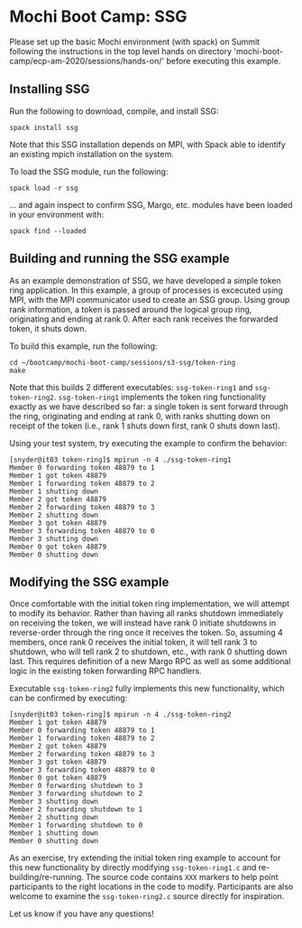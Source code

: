 # Mochi Boot Camp: SSG

Please set up the basic Mochi environment (with spack) on Summit following the instructions in the top level hands on directory 'mochi-boot-camp/ecp-am-2020/sessions/hands-on/' before executing this example.

## Installing SSG

Run the following to download, compile, and install SSG:

```
spack install ssg
```

Note that this SSG installation depends on MPI, with Spack able to identify
an existing mpich installation on the system.

To load the SSG module, run the following:

```
spack load -r ssg
```

... and again inspect to confirm SSG, Margo, etc. modules have been loaded in
your environment with:

```
spack find --loaded
```

## Building and running the SSG example

As an example demonstration of SSG, we have developed a simple token ring
application. In this example, a group of processes is excecuted using MPI,
with the MPI communicator used to create an SSG group. Using group rank
information, a token is passed around the logical group ring, originating and
ending at rank 0. After each rank receives the forwarded token, it shuts down.

To build this example, run the following:

```
cd ~/bootcamp/mochi-boot-camp/sessions/s3-ssg/token-ring
make
```

Note that this builds 2 different executables: `ssg-token-ring1` and
`ssg-token-ring2`. `ssg-token-ring1` implements the token ring functionality
exactly as we have described so far: a single token is sent forward through the
ring, originating and ending at rank 0, with ranks shutting down on receipt
of the token (i.e., rank 1 shuts down first, rank 0 shuts down last).

Using your test system, try executing the example to confirm the behavior:

```
[snyder@it03 token-ring]$ mpirun -n 4 ./ssg-token-ring1
Member 0 forwarding token 48879 to 1
Member 1 got token 48879
Member 1 forwarding token 48879 to 2
Member 1 shutting down
Member 2 got token 48879
Member 2 forwarding token 48879 to 3
Member 2 shutting down
Member 3 got token 48879
Member 3 forwarding token 48879 to 0
Member 3 shutting down
Member 0 got token 48879
Member 0 shutting down
```

## Modifying the SSG example

Once comfortable with the initial token ring implementation, we will
attempt to modify its behavior. Rather than having all ranks shutdown
immediately on receiving the token, we will instead have rank 0 initiate
shutdowns in  reverse-order through the ring once it receives the token. So,
assuming 4 members, once rank 0 receives the initial token, it will tell rank 3
to shutdown, who will tell rank 2 to shutdown, etc., with rank 0 shutting down
last. This requires definition of a new Margo RPC as well as some additional
logic in the existing token forwarding RPC handlers.

Executable `ssg-token-ring2` fully implements this new functionality, which can
be confirmed by executing:

```
[snyder@it03 token-ring]$ mpirun -n 4 ./ssg-token-ring2
Member 1 got token 48879
Member 0 forwarding token 48879 to 1
Member 1 forwarding token 48879 to 2
Member 2 got token 48879
Member 2 forwarding token 48879 to 3
Member 3 got token 48879
Member 3 forwarding token 48879 to 0
Member 0 got token 48879
Member 0 forwarding shutdown to 3
Member 3 forwarding shutdown to 2
Member 3 shutting down
Member 2 forwarding shutdown to 1
Member 2 shutting down
Member 1 forwarding shutdown to 0
Member 1 shutting down
Member 0 shutting down

```

As an exercise, try extending the initial token ring example to account for this
new functionality by directly modifying `ssg-token-ring1.c` and
re-building/re-running. The source code contains `XXX` markers to help point
participants to the right locations in the code to modify. Participants are also
welcome to examine the `ssg-token-ring2.c` source directly for inspiration.

Let us know if you have any questions!
